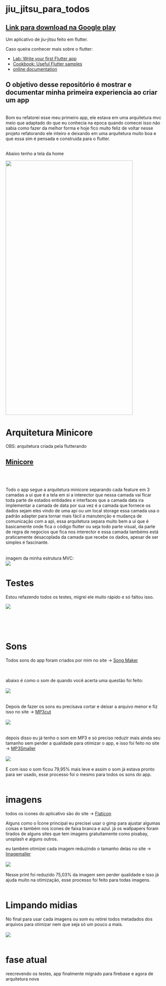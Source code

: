 # jiu_jitsu_para_todos

## [Link para download na Google play](https://play.google.com/store/apps/details?id=com.jiu_jitsu_para_todos)

Um aplicativo de jiu-jitsu feito em flutter.

Caso queira conhecer mais sobre o flutter:

- [Lab: Write your first Flutter app](https://flutter.dev/docs/get-started/codelab)
- [Cookbook: Useful Flutter samples](https://flutter.dev/docs/cookbook)
- [online documentation](https://flutter.dev/docs)

## O objetivo desse repositório é mostrar e documentar minha primeira experiencia ao criar um app

<br>
Bom eu refatorei esse meu primeiro app, ele estava em uma arquitetura mvc meio que adaptado do que eu conhecia na epoca quando comecei isso não sabia como fazer da melhor forma e hoje fico muito feliz de voltar nesse projeto refatorando ele inteiro e deixando em uma arquitetura muito boa e que essa sim é pensada e construida para o flutter.
<br><br>

Abaixo tenho a tela da home

<img src="assets/readme/1.png" width="411.4" height="820.6">

# Arquitetura Minicore

OBS: arquitetura criada pela flutterando

## [Minicore](https://github.com/Flutterando/minicore)

<br><br><br>
Todo o app segue a arquitetura minicore separando cada feature em 3 camadas a ui que é a tela em si a interector que nessa camada vai ficar toda parte de estados entidades e interfaces que a camada data ira implementar a camada de data por sua vez é a camada que fornece os dados sejam eles vindo de uma api ou um local storage essa camada usa o padrão adapter para tornar mais fácil a manutenção e mudança de comunicação com a api, essa arquitetura separa muito bem a ui que é basicamente onde fica o código flutter ou seja todo parte visual, da parte de regra de negocios que fica nos interector e essa camada tambéms está praticamente desacoplada da camada que recebe os dados, apesar de ser simples é fascinante.
<br><br><br>
imagem da minha estrutura MVC:<br>
<img src="assets/readme/minicore.png">

# Testes

Estou refazendo todos os testes, migrei ele muito rápido e só faltou isso.

<img src="assets/readme/test.png">

<br><br><br>

# Sons

Todos sons do app foram criados por mim no site -> [Song Maker](https://musiclab.chromeexperiments.com/Song-Maker)

<br><br>
abaixo é como o som de quando você acerta uma questão foi feito:<br><br>
<img src="assets/readme/right_answer.png">
<br><br><br>
Depois de fazer os sons eu precisava cortar e deixar a arquivo menor e fiz isso no site -> [MP3cut](https://mp3cut.net/pt/)
<br><br>
<img src="assets/readme/right_answer_edit.png">
<br><br><br>
depois disso eu já tenho o som em MP3 e só preciso reduzir mais ainda seu tamanho sem perder a qualidade para otimizar o app, e isso foi feito no site -> [MP3Smaller](https://www.mp3smaller.com/)
<br><br>
<img src="assets/readme/som_right_answer_edit_size.png">
<br><br>
E com isso o som ficou 79,95% mais leve e assim o som já estava pronto para ser usado, esse processo foi o mesmo para todos os sons do app.
<br><br>

# imagens

todos os icones do aplicativo são do site -> [Flaticon](https://www.flaticon.com/br/)

Alguns como o Ícone principal eu precisei usar o gimp para ajustar algumas coisas e também nos ícones de faixa branca e azul. já os wallpapers foram tirados de alguns sites que tem imagens gratuitamente como pixabay, unsplash e alguns outros.

eu também otimizei cada imagem reduzindo o tamanho delas no site -> [Imagemaller](https://www.imagesmaller.com/)
<br><br>
<img src="assets/readme/imagem_edit_size.png">
<br><br>
Nesse print foi reduzido 75,03% da imagem sem perder qualidade e isso já ajuda muito na otimização, esse processo foi feito para todas imagens.
<br><br>

# Limpando midias

No final para usar cada imagens ou som eu retirei todos metadados dos arquivos para otimizar nem que seja só um pouco a mais.
<br><br>
<img src="assets/claenfiles.png">
<br><br>

# fase atual

reecrevendo os testes, app finalmente migrado para firebase e agora de arquitetura nova
